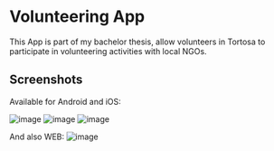 # Volunteering App

This App is part of my bachelor thesis, allow volunteers in Tortosa to participate in volunteering activities with local NGOs.

## Screenshots
Available for Android and iOS:

![image](https://user-images.githubusercontent.com/45241208/157882669-44eea19e-e529-4814-b2d6-7bcae03c509f.png)
![image](https://user-images.githubusercontent.com/45241208/157882784-ac65990d-b6b4-499d-8740-9a2a01841fbc.png)
![image](https://user-images.githubusercontent.com/45241208/157882883-e3dbc7df-cc9b-4a53-8b2e-2a943401f9b2.png)

And also WEB:
![image](https://user-images.githubusercontent.com/45241208/157883084-60cb3e99-e317-4c48-b268-510648383625.png)

